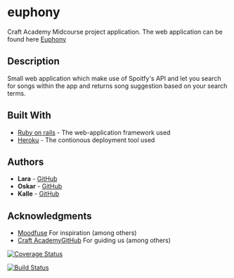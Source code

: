 # euphony

Craft Academy Midcourse project application.
The web application can be found here [Euphony](https://euphonyapp.herokuapp.com/)

## Description
Small web application which make use of Spoitfy's API and let you search for songs within the app and returns song suggestion based on your search terms.

## Built With

* [Ruby on rails](http://rubyonrails.org/) - The web-application framework used
* [Heroku](https://www.heroku.com/) - The contionous deployment tool used

## Authors

* **Lara** - [GitHub](https://github.com/larathordar)
* **Oskar** - [GitHub](https://github.com/OskarCA)
* **Kalle** - [GitHub](https://github.com/kmthorsnes)

## Acknowledgments

* [Moodfuse](https://moodfuse.com/) For inspiration (among others)
* [Craft Academy](https://craftacademy.se/)[GitHub](https://github.com/CraftAcademy)
 For guiding us (among others)
 
[![Coverage Status](https://coveralls.io/repos/github/CraftAcademy/euphony/badge.svg?branch=develop)](https://coveralls.io/github/CraftAcademy/euphony?branch=develop)

[![Build Status](https://semaphoreci.com/api/v1/craftacademy/euphony/branches/develop/badge.svg)](https://semaphoreci.com/craftacademy/euphony)
